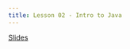 ```yaml
---
title: Lesson 02 - Intro to Java
---
```


[Slides](https://github.com/novillo-cs/apcsa_material/blob/main/lessons/01_intro_to_java.pdf)
